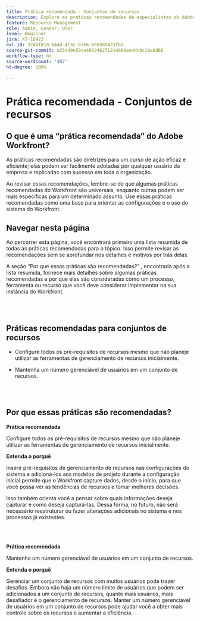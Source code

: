 ```yaml
---
title: Prática recomendada - Conjuntos de recursos
description: Explore as práticas recomendadas de especialistas do Adobe Workfront sobre configuração, gerenciamento e uso dos conjuntos de recursos do Workfront.
feature: Resource Management
role: Admin, Leader, User
level: Beginner
jira: KT-10923
exl-id: 374bf818-644d-4c3c-83e6-b50589423fb1
source-git-commit: a25a49e59ca483246271214886ea4dc9c10e8d66
workflow-type: ht
source-wordcount: '407'
ht-degree: 100%

---
```


# Prática recomendada - Conjuntos de recursos

## O que é uma “prática recomendada” do Adobe Workfront?

As práticas recomendadas são diretrizes para um curso de ação eficaz e eficiente; elas podem ser facilmente adotadas por qualquer usuário da empresa e replicadas com sucesso em toda a organização.

Ao revisar essas recomendações, lembre-se de que algumas práticas recomendadas do Workfront são universais, enquanto outras podem ser mais específicas para um determinado assunto. Use essas práticas recomendadas como uma base para orientar as configurações e o uso do sistema do Workfront.

## Navegar nesta página

Ao percorrer esta página, você encontrará primeiro uma lista resumida de todas as práticas recomendadas para o tópico. Isso permite revisar as recomendações sem se aprofundar nos detalhes e motivos por trás delas.

A seção “Por que essas práticas são recomendadas?” , encontrada após a lista resumida, fornece mais detalhes sobre algumas práticas recomendadas e por que elas são consideradas como um processo, ferramenta ou recurso que você deve considerar implementar na sua instância do Workfront.

</br>
</br>

## Práticas recomendadas para conjuntos de recursos

* Configure todos os pré-requisitos de recursos mesmo que não planeje utilizar as ferramentas de gerenciamento de recursos inicialmente.

* Mantenha um número gerenciável de usuários em um conjunto de recursos.

</br>
</br>

## Por que essas práticas são recomendadas?

**Prática recomendada**

Configure todos os pré-requisitos de recursos mesmo que não planeje utilizar as ferramentas de gerenciamento de recursos inicialmente.

**Entenda o porquê**

Inserir pré-requisitos de gerenciamento de recursos nas configurações do sistema e adicioná-los aos modelos de projeto durante a configuração inicial permite que o Workfront capture dados, desde o início, para que você possa ver as tendências de recursos e tomar melhores decisões.

Isso também orienta você a pensar sobre quais informações deseja capturar e como deseja capturá-las. Dessa forma, no futuro, não será necessário reestruturar ou fazer alterações adicionais no sistema e nos processos já existentes.

</br>
</br>

**Prática recomendada**

Mantenha um número gerenciável de usuários em um conjunto de recursos.

**Entenda o porquê**

Gerenciar um conjunto de recursos com muitos usuários pode trazer desafios. Embora não haja um número limite de usuários que podem ser adicionados a um conjunto de recursos, quanto mais usuários, mais desafiador é o gerenciamento de recursos. Manter um número gerenciável de usuários em um conjunto de recursos pode ajudar você a obter mais controle sobre os recursos e aumentar a eficiência.
